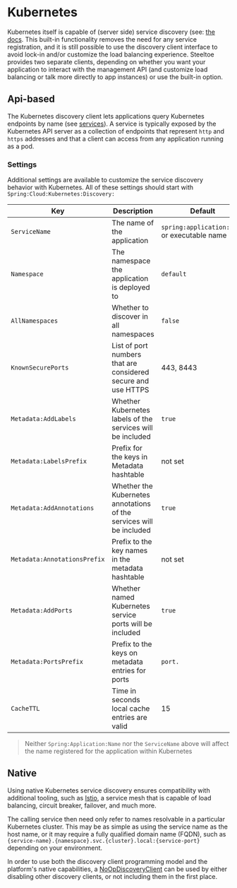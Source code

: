 # Kubernetes

Kubernetes itself is capable of (server side) service discovery (see: [the docs](https://kubernetes.io/docs/concepts/services-networking/service/#discovering-services). This built-in functionality removes the need for any service registration, and it is still possible to use the discovery client interface to avoid lock-in and/or customize the load balancing experience. Steeltoe provides two separate clients, depending on whether you want your application to interact with the management API (and customize load balancing or talk more directly to app instances) or use the built-in option.

## Api-based

The Kubernetes discovery client lets applications query Kubernetes endpoints by name (see [services](https://kubernetes.io/docs/user-guide/services/)). A service is typically exposed by the Kubernetes API server as a collection of endpoints that represent `http` and `https` addresses and that a client can access from any application running as a pod.

### Settings

Additional settings are available to customize the service discovery behavior with Kubernetes. All of these settings should start with `Spring:Cloud:Kubernetes:Discovery:`

| Key | Description | Default |
| --- | --- | --- |
| `ServiceName` | The name of the application | `spring:application:name` or executable name |
| `Namespace` | The namespace the application is deployed to | `default` |
| `AllNamespaces` | Whether to discover in all namespaces | `false` |
| `KnownSecurePorts` | List of port numbers that are considered secure and use HTTPS | 443, 8443 |
| `Metadata:AddLabels` | Whether Kubernetes labels of the services will be included | `true` |
| `Metadata:LabelsPrefix` | Prefix for the keys in Metadata hashtable | not set |
| `Metadata:AddAnnotations` | Whether the Kubernetes annotations of the services will be included | `true` |
| `Metadata:AnnotationsPrefix` | Prefix to the key names in the metadata hashtable | not set |
| `Metadata:AddPorts` | Whether named Kubernetes service ports will be included | `true` |
| `Metadata:PortsPrefix` | Prefix to the keys on metadata entries for ports | `port.` |
| `CacheTTL` | Time in seconds local cache entries are valid | 15 |

>Neither `Spring:Application:Name` nor the `ServiceName` above will affect the name registered for the application within Kubernetes

## Native

Using native Kubernetes service discovery ensures compatibility with additional tooling, such as [Istio](https://istio.io), a service mesh that is capable of load balancing, circuit breaker, failover, and much more.

The calling service then need only refer to names resolvable in a particular Kubernetes cluster. This may be as simple as using the service name as the host name, or it may require a fully qualified domain name (FQDN), such as `{service-name}.{namespace}.svc.{cluster}.local:{service-port}` depending on your environment.

In order to use both the discovery client programming model and the platform's native capabilities, a [NoOpDiscoveryClient](https://github.com/SteeltoeOSS/Steeltoe/blob/master/src/Discovery/src/ClientBase/SimpleClients/NoOpDiscoveryClient.cs) can be used by either disabling other discovery clients, or not including them in the first place.
